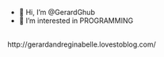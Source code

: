 - 👋 Hi, I’m @GerardGhub
- 👀 I’m interested in PROGRAMMING



<br>
http://gerardandreginabelle.lovestoblog.com/

<!---
GerardGhub/GerardGhub is a ✨ special ✨ repository because its `README.md` (this file) appears on your GitHub profile.
You can click the Preview link to take a look at your changes.
--->
